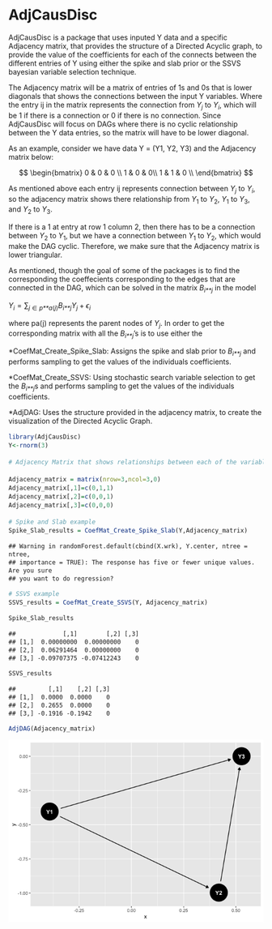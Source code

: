 # AdjCausDisc

AdjCausDisc is a package that uses inputed Y data and a specific
Adjacency matrix, that provides the structure of a Directed Acyclic
graph, to provide the value of the coefficients for each of the connects
between the different entries of Y using either the spike and slab prior
or the SSVS bayesian variable selection technique.

The Adjacency matrix will be a matrix of entries of 1s and 0s that is
lower diagonals that shows the connections between the input Y
variables. Where the entry ij in the matrix represents the connection
from *Y*<sub>*j*</sub> to *Y*<sub>*i*</sub>, which will be 1 if there is
a connection or 0 if there is no connection. Since AdjCausDisc will
focus on DAGs where there is no cyclic relationship between the Y data
entries, so the matrix will have to be lower diagonal.

As an example, consider we have data Y = (Y1, Y2, Y3) and the Adjacency
matrix below:

$$
\begin{bmatrix} 
    0 & 0 & 0 \\
    1 & 0 & 0\\
    1 & 1 & 0 \\
    \end{bmatrix}
$$

As mentioned above each entry ij represents connection between
*Y*<sub>*j*</sub> to *Y*<sub>*i*</sub>, so the adjacency matrix shows
there relationship from *Y*<sub>1</sub> to *Y*<sub>2</sub>,
*Y*<sub>1</sub> to *Y*<sub>3</sub>, and *Y*<sub>2</sub> to
*Y*<sub>3</sub>.

If there is a 1 at entry at row 1 column 2, then there has to be a
connection between *Y*<sub>2</sub> to *Y*<sub>1</sub>, but we have a
connection between *Y*<sub>1</sub> to *Y*<sub>2</sub>, which would make
the DAG cyclic. Therefore, we make sure that the Adjacency matrix is
lower triangular.

As mentioned, though the goal of some of the packages is to find the
corresponding the coeffecients corresponding to the edges that are
connected in the DAG, which can be solved in the matrix
*B*<sub>*i**j*</sub> in the model

*Y*<sub>*i*</sub> = ∑<sub>*j* ∈ *p**a*(*j*)</sub>*B*<sub>*i**j*</sub>*Y*<sub>*j*</sub> + *ϵ*<sub>*i*</sub>

where pa(j) represents the parent nodes of *Y*<sub>*j*</sub>. In order
to get the corresponding matrix with all the *B*<sub>*i**j*</sub>’s is
to use either the

\*CoefMat_Create_Spike_Slab: Assigns the spike and slab prior to
*B*<sub>*i**j*</sub> and performs sampling to get the values of the
individuals coefficients.

\*CoefMat_Create_SSVS: Using stochastic search variable selection to get
the *B*<sub>*i**j*</sub>s and performs sampling to get the values of the
individuals coefficients.

\*AdjDAG: Uses the structure provided in the adjacency matrix, to create
the visualization of the Directed Acyclic Graph.

``` r
library(AdjCausDisc)
Y<-rnorm(3)

# Adjacency Matrix that shows relationships between each of the variables for Y = (Y1, Y2, Y3)

Adjacency_matrix = matrix(nrow=3,ncol=3,0)
Adjacency_matrix[,1]=c(0,1,1)
Adjacency_matrix[,2]=c(0,0,1)
Adjacency_matrix[,3]=c(0,0,0)

# Spike and Slab example
Spike_Slab_results = CoefMat_Create_Spike_Slab(Y,Adjacency_matrix)
```

    ## Warning in randomForest.default(cbind(X.wrk), Y.center, ntree = ntree,
    ## importance = TRUE): The response has five or fewer unique values.  Are you sure
    ## you want to do regression?

``` r
# SSVS example
SSVS_results = CoefMat_Create_SSVS(Y, Adjacency_matrix)
```

``` r
Spike_Slab_results
```

    ##             [,1]        [,2] [,3]
    ## [1,]  0.00000000  0.00000000    0
    ## [2,]  0.06291464  0.00000000    0
    ## [3,] -0.09707375 -0.07412243    0

``` r
SSVS_results
```

    ##         [,1]    [,2] [,3]
    ## [1,]  0.0000  0.0000    0
    ## [2,]  0.2655  0.0000    0
    ## [3,] -0.1916 -0.1942    0

``` r
AdjDAG(Adjacency_matrix)
```

![](README_files/figure-markdown_github/unnamed-chunk-4-1.png)
